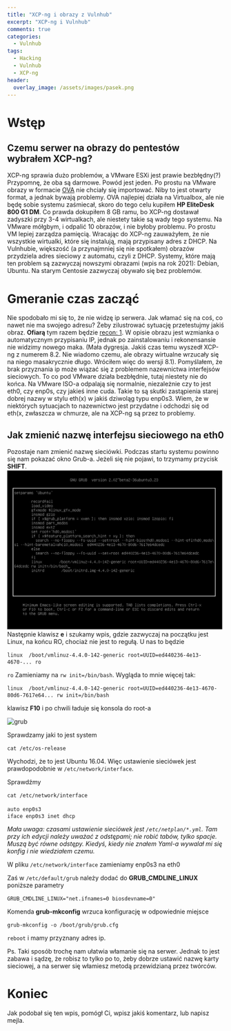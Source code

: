 ```yaml
---
title: "XCP-ng i obrazy z Vulnhub"
excerpt: "XCP-ng i Vulnhub"
comments: true
categories:
  - Vulnhub
tags:
  - Hacking
  - Vulnhub
  - XCP-ng
header:
  overlay_image: /assets/images/pasek.png
---
```

# Wstęp
## Czemu serwer na obrazy do pentestów wybrałem XCP-ng?
XCP-ng sprawia dużo problemów, a VMware ESXi jest prawie bezbłędny(?) Przypomnę, że oba są darmowe. Powód jest jeden. Po prostu na VMware obrazy w formacie [OVA](https://pl.wikipedia.org/wiki/Open_Virtualization_Format) nie chciały się importować. Niby to jest otwarty format, a jednak bywają problemy. OVA najlepiej działa na Virtualbox, ale nie będę sobie systemu zaśmiecał, skoro do tego celu kupiłem **HP EliteDesk 800 G1 DM**. Co prawda dokupiłem 8 GB ramu, bo XCP-ng dostawał zadyszki przy 3-4 wirtualkach, ale niestety takie są wady tego systemu. Na VMware mółgbym, i odpalić 10 obrazów, i nie byłoby problemu. Po prostu VM lepiej zarządza pamięcią. Wracając do XCP-ng zauważyłem, że nie wszystkie wirtualki, które się instalują, mają przypisany adres z DHCP. Na Vulnhubie, większość (a przynajmniej się nie spotkałem) obrazów przydziela adres sieciowy z automatu, czyli z DHCP. Systemy, które mają ten problem są zazwyczaj nowszymi obrazami (wpis na rok 2021): Debian, Ubuntu. Na starym Centosie zazwyczaj obywało się bez problemów.

# Gmeranie czas zacząć
Nie spodobało mi się to, że nie widzę ip serwera. Jak włamać się na coś, co nawet nie ma swojego adresu? Żeby zilustrować sytuację przetestujmy jakiś obraz. **Ofiarą** tym razem będzie [recon: 1](https://www.vulnhub.com/entry/recon-1,438/). W opisie obrazu jest wzmianka o automatycznym przypisaniu IP, jednak po zainstalowaniu i rekonensansie nie widzimy nowego maka. (Mała dygresja. Jakiś czas temu wyszedł XCP-ng z numerem 8.2. Nie wiadomo czemu, ale obrazy wirtualne wrzucały się na niego masakrycznie długo. Wróciłem więc do wersji 8.1). Pomyślałem, że brak przyznania ip może wiązać się z problemem nazewnictwa interfejsów sieciowych. To co pod VMware działa bezbłędnie, tutaj niestety nie do końca. Na VMware ISO-a odpalają się normalnie, niezależnie czy to jest eth0, czy enp0s, czy jakieś inne cuda. Takie to są skutki zastąpienia starej dobrej nazwy w stylu eth(x) w jakiś dziwoląg typu enp0s3. Wiem, że w niektórych sytuacjach to nazewnictwo jest przydatne i odchodzi się od eth(x, zwłaszcza w chmurze, ale na XCP-ng są przez to problemy. 

## Jak zmienić nazwę interfejsu sieciowego na eth0
Pozostaje nam zmienić nazwę sieciówki. Podczas startu systemu powinno się nam pokazać okno Grub-a. Jeżeli się nie pojawi, to trzymamy przycisk **SHIFT**. 
![grub](/assets/images/xcp-ng-i-vulnhub/01.png)
Następnie klawisz **e** i szukamy wpis, gdzie zazwyczaj na początku jest Linux, na końcu RO, chociaż nie jest to regułą. U nas to będzie

``` 
linux  /boot/vmlinuz-4.4.0-142-generic root=UUID=ed440236-4e13-4670-... ro
```

```ro``` Zamieniamy na ```rw init=/bin/bash```. Wygląda to mnie więcej tak:

```
linux  /boot/vmlinuz-4.4.0-142-generic root=UUID=ed440236-4e13-4670-80d6-7617e64... rw init=/bin/bash
```

klawisz **F10** i po chwili ładuje się konsola do root-a

![grub](/assets/images/xcp-ng-i-vulnhub/02.png)

Sprawdzamy jaki to jest system

```
cat /etc/os-release
```

Wychodzi, że to jest Ubuntu 16.04. Więc ustawienie sieciówek jest prawdopodobnie w ```/etc/network/interface```. 

Sprawdźmy

```
cat /etc/network/interface

auto enp0s3
iface enp0s3 inet dhcp
```

_Mała uwaga: czasami ustawienie sieciówek jest ```/etc/netplan/*.yml```. Tam przy ich edycji należy uważać z odstępami; nie robić tabów, tylko
spacje. Muszą być równe odstępy. Kiedyś, kiedy nie znałem Yaml-a wywalał mi się konfig i nie wiedziałem czemu._

W pliku ```/etc/network/interface``` zamieniamy enp0s3 na eth0


Zaś w  ```/etc/default/grub``` należy dodać do **GRUB_CMDLINE_LINUX** poniższe parametry
```
GRUB_CMDLINE_LINUX="net.ifnames=0 biosdevname=0"
```

Komenda **grub-mkconfig** wrzuca konfigurację w odpowiednie miejsce

```
grub-mkconfig -o /boot/grub/grub.cfg
```

```reboot``` i mamy przyznany adres ip.

Ps. Taki sposób trochę nam ułatwia włamanie się na serwer. Jednak to jest zabawa i sądzę, że robisz to tylko po to, żeby dobrze ustawić nazwę karty sieciowej, a na serwer się włamiesz metodą przewidzianą przez twórców.

# Koniec
Jak podobał się ten wpis, pomógł Ci,  wpisz jakiś komentarz, lub napisz mejla.
